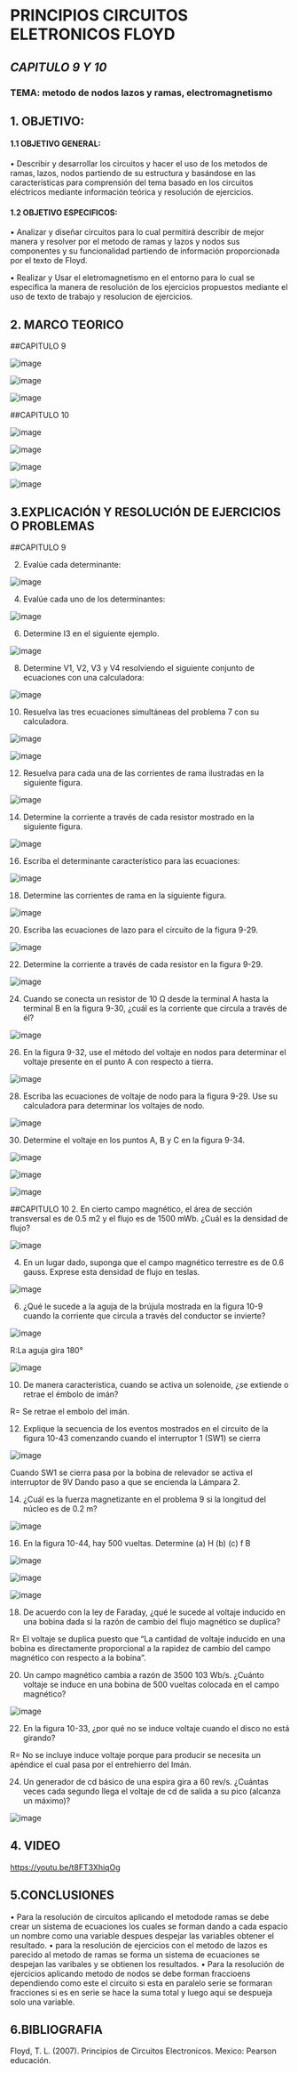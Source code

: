 # PRINCIPIOS CIRCUITOS ELETRONICOS FLOYD 

## *CAPITULO 9 Y 10* 

### TEMA: metodo de nodos lazos y ramas, electromagnetismo  

## 1. OBJETIVO:
#### 1.1 OBJETIVO GENERAL: 
 
 •	Describir y desarrollar los circuitos y hacer el uso de los  metodos de ramas, lazos, nodos partiendo de su estructura y basándose en las características para comprensión del tema basado en los circuitos eléctricos mediante información teórica y resolución de ejercicios. 
 
#### 1.2 OBJETIVO ESPECIFICOS:

•	  Analizar y diseñar circuitos  para lo cual permitirá describir de mejor manera y resolver por el metodo de ramas y lazos y nodos sus componentes y su funcionalidad partiendo de información proporcionada por el texto de Floyd.

•	  Realizar y Usar el eletromagnetismo en el entorno para lo cual se especifica la manera de resolución de los ejercicios propuestos mediante el uso de texto de trabajo y resolucion de ejercicios. 

## 2. MARCO TEORICO

##CAPITULO 9

![image](https://user-images.githubusercontent.com/105320981/177636159-cf0ff1f1-defc-4afd-a45c-24ecc769bb71.png)

![image](https://user-images.githubusercontent.com/105320981/177636177-755af297-938e-4efe-8eb9-369add2b1133.png)

![image](https://user-images.githubusercontent.com/105320981/177636189-79e88ec1-64e8-4472-9140-fac817a337dc.png)

##CAPITULO 10

![image](https://user-images.githubusercontent.com/105320981/177636455-437d2827-23c7-49d5-9b95-bd9a923abd93.png)

![image](https://user-images.githubusercontent.com/105320981/177636844-44130404-3e9e-4180-98e0-b87b2ec8ccfc.png)

![image](https://user-images.githubusercontent.com/105320981/177637180-140f2d60-eccc-4478-a8d3-003455391ef7.png)

![image](https://user-images.githubusercontent.com/105320981/177636563-826ff192-61a4-4616-9375-c5869eb77a60.png)

## 3.EXPLICACIÓN Y RESOLUCIÓN DE EJERCICIOS O PROBLEMAS

##CAPITULO 9

2. Evalúe cada determinante:

![image](https://user-images.githubusercontent.com/105320981/177673760-9412aef8-56fc-4dc5-9160-508d942d4178.png)

4. Evalúe cada uno de los determinantes:

![image](https://user-images.githubusercontent.com/105320981/177673838-09c29dcb-0216-4d22-a83f-31e735b86f44.png)

6. Determine I3 en el siguiente ejemplo.

![image](https://user-images.githubusercontent.com/105320981/177674098-10357bf4-bb2b-4964-9526-00cf28c02cff.png)

8. Determine V1, V2, V3 y V4 resolviendo el siguiente conjunto de ecuaciones con una calculadora:

![image](https://user-images.githubusercontent.com/105320981/177674169-42f27bdd-1095-48d8-a4c3-5aebdf6156e5.png)

10. Resuelva las tres ecuaciones simultáneas del problema 7 con su calculadora.

![image](https://user-images.githubusercontent.com/105320981/177674198-7bec09a7-80ed-4077-a840-35b68e248942.png)

![image](https://user-images.githubusercontent.com/105320981/177674221-26b78038-2209-4e6a-8cde-fd5f39e06be8.png)

12. Resuelva para cada una de las corrientes de rama ilustradas en la siguiente figura.

![image](https://user-images.githubusercontent.com/105320981/177674312-b4233bb1-4754-4c74-94ee-abf17a5e295b.png)

14. Determine la corriente a través de cada resistor mostrado en la siguiente figura.

![image](https://user-images.githubusercontent.com/105320981/177674394-96362c00-ef27-4558-9b13-18e2a399ef0f.png)

16. Escriba el determinante característico para las ecuaciones:

![image](https://user-images.githubusercontent.com/105320981/177674515-17e4d8d8-da57-402e-93d9-d19996ecdc1d.png)

18. Determine las corrientes de rama en la siguiente figura.

![image](https://user-images.githubusercontent.com/105320981/177674544-eff84ffb-a32d-4756-be96-3a0288d6d15e.png)

20. Escriba las ecuaciones de lazo para el circuito de la figura 9-29.

![image](https://user-images.githubusercontent.com/105320981/177633346-91a4665d-0946-47ad-9b54-9e49f4534daa.png)

22. Determine la corriente a través de cada resistor en la figura 9-29.

![image](https://user-images.githubusercontent.com/105320981/177633371-609176be-e43e-45bf-b34c-325d1ddb1cef.png)

24. Cuando se conecta un resistor de 10 Ω desde la terminal A hasta la terminal B en la figura 9-30, ¿cuál es la corriente que circula a través de él?

![image](https://user-images.githubusercontent.com/105320981/177634155-b12a5010-7629-4b13-9440-7415e81a5c85.png)

26. En la figura 9-32, use el método del voltaje en nodos para determinar el voltaje presente en el punto A con respecto a tierra.

![image](https://user-images.githubusercontent.com/105320981/177634166-e9a44ab6-1298-48c7-b32b-2e96e01c09dc.png)

28. Escriba las ecuaciones de voltaje de nodo para la figura 9-29. Use su calculadora para determinar los voltajes de nodo.

![image](https://user-images.githubusercontent.com/105320981/177634178-b46fd0e9-7c56-4011-add5-715221ebe606.png)

30. Determine el voltaje en los puntos A, B y C en la figura 9-34.

![image](https://user-images.githubusercontent.com/105320981/177634229-5fa011d6-8912-486b-9968-5a6b5b5215b4.png)

![image](https://user-images.githubusercontent.com/105320981/177634284-8f46a14f-878f-40c0-967b-2286d7621610.png)

![image](https://user-images.githubusercontent.com/105320981/177676093-ec6c840e-f384-471d-9b32-99017d43c779.png)

##CAPITULO 10
2. En cierto campo magnético, el área de sección transversal es de 0.5 m2 y el flujo es de 1500 mWb. ¿Cuál es la densidad de flujo?

![image](https://user-images.githubusercontent.com/105320981/177634406-8103e47c-3e32-45c6-8c44-50e8e0bc063c.png)

4. En un lugar dado, suponga que el campo magnético terrestre es de 0.6 gauss. Exprese esta densidad de flujo en teslas.

![image](https://user-images.githubusercontent.com/105320981/177634398-6e7ad52e-2c47-4dea-8439-27bf681616b6.png)

6. ¿Qué le sucede a la aguja de la brújula mostrada en la figura 10-9 cuando la corriente que circula a través del conductor se invierte?

![image](https://user-images.githubusercontent.com/105320981/177634418-bbd82bc4-1478-4d9b-8083-032b9aef8249.png)

R:La aguja gira 180°

![image](https://user-images.githubusercontent.com/105320981/177677222-8b5419fa-e968-49b6-a414-8e2cb227d4b6.png)

10. De manera característica, cuando se activa un solenoide, ¿se extiende o retrae el émbolo de imán?

R= Se retrae el embolo del imán.

12. Explique la secuencia de los eventos mostrados en el circuito de la figura 10-43 comenzando cuando
el interruptor 1 (SW1) se cierra

![image](https://user-images.githubusercontent.com/105320981/177677555-8cd229c7-078a-48e2-ae09-e521b69cafc5.png)

Cuando SW1 se cierra pasa por la bobina de relevador se activa el interruptor de 9V 
Dando paso a que se encienda la Lámpara 2.

14. ¿Cuál es la fuerza magnetizante en el problema 9 si la longitud del núcleo es de 0.2 m?

![image](https://user-images.githubusercontent.com/105320981/177677779-92426efa-fcab-484a-ad8a-006554963911.png)

16. En la figura 10-44, hay 500 vueltas. Determine
(a) H (b) (c) f B

![image](https://user-images.githubusercontent.com/105320981/177677927-0550e780-a2d7-414e-bcef-28c843443f14.png)

![image](https://user-images.githubusercontent.com/105320981/177677939-b6367458-0d14-4405-a66a-9545c3dca33a.png)

![image](https://user-images.githubusercontent.com/105320981/177677944-29996995-0197-423b-b075-3d32d4814129.png)

18. De acuerdo con la ley de Faraday, ¿qué le sucede al voltaje inducido en una bobina dada si la razón de
cambio del flujo magnético se duplica?

R= El voltaje se duplica puesto que “La cantidad de voltaje inducido en una bobina es directamente proporcional a la rapidez de cambio del campo magnético con respecto a la bobina”.

20. Un campo magnético cambia a razón de 3500 103 Wb/s. ¿Cuánto voltaje se induce en una bobina
de 500 vueltas colocada en el campo magnético?

![image](https://user-images.githubusercontent.com/105320981/177678028-238a08e8-f8e4-4dc4-8ae7-ca187afdc095.png)

22. En la figura 10-33, ¿por qué no se induce voltaje cuando el disco no está girando?

R= No se incluye induce voltaje porque para producir se necesita un apéndice el cual pasa por el entrehierro del Imán.

24. Un generador de cd básico de una espira gira a 60 rev/s. ¿Cuántas veces cada segundo llega el voltaje
de cd de salida a su pico (alcanza un máximo)?

![image](https://user-images.githubusercontent.com/105320981/177678393-1ee69ff4-2d96-471a-bce5-081de3575c3d.png)

## 4. VIDEO

https://youtu.be/t8FT3XhiqOg

## 5.CONCLUSIONES
•	Para la resolución de circuitos aplicando el metodode ramas se debe crear un sistema de ecuaciones los cuales se forman dando a cada espacio un nombre como una variable despues despejar las variables  obtener el resultado.
•	para la resolución de ejercicios con el metodo de lazos es parecido al metodo de ramas se forma un sistema de ecuaciones se despejan las varibales y se obtienen los resultados.
• Para la resolución de ejercicios aplicando metodo de nodos se debe forman fraccioens dependiendo como este el circuito si esta en paralelo serie se formaran fracciones si es en serie se hace la suma total y luego aqui se despueja solo una variable.
## 6.BIBLIOGRAFIA
Floyd, T. L. (2007). Principios de Circuitos Electronicos. Mexico: Pearson educación.
